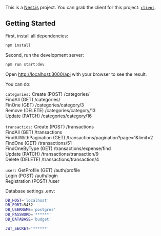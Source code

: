 This is a [Nest.js](https://nestjs.com/) project.
You can grab the client for this project: [`client`](https://github.com/underwhot/money-manager-client).

## Getting Started

First, install all dependencies:

```bash
npm install
```

Second, run the development server:

```bash
npm run start:dev
```

Open [http://localhost:3000/api](http://localhost:3000/api) with your browser to see the result.

You can do:

`categories:`
Create (POST) /categories/ <br>
FindAll (GET) /categories/ <br> 
FinOne (GET) /categories/category/3 <br>
Remove (DELETE) /categories/category/13 <br>
Update (PATCH) /categories/category/16 <br>
<br>
`transactios:`
Create (POST) /transactions <br>
FindAll (GET) /transactions <br>
FindAllWithPagination (GET) /transactions/pagination?page=1&limit=2 <br>
FindOne (GET) /transactions/51 <br>
FindOneByType (GET) /transactions/expense/find <br>
Update (PATCH) /transactions/transaction/9 <br>
Delete (DELETE) /transactions/transaction/4 <br>
<br>
`user:`
GetProfile (GET) /auth/profile <br>
Login (POST) /auth/login <br>
Registration (POST) /user <br>

Database settings .env:

```bash
DB_HOST='localhost'
DB_PORT=5432
DB_USERNAME='postgres'
DB_PASSWORD='******'
DB_DATABASE='budget'

JWT_SECRET='******'
```
